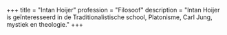 +++
title       = "Intan Hoijer"
profession  = "Filosoof"
description = "Intan Hoijer is geïnteresseerd in de Traditionalistische school, Platonisme, Carl Jung, mystiek en theologie."
+++
